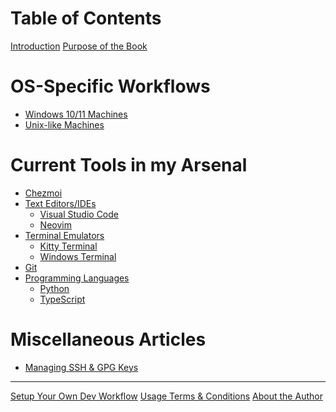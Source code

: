# Table of Contents

[Introduction](../README.md) [Purpose of the Book](about_book.md)

<!-- markdownlint-disable -->

# OS-Specific Workflows

<!-- markdownlint-restore -->

- [Windows 10/11 Machines](os_specific_workflows/windows_machines.md)
- [Unix-like Machines](os_specific_workflows/unix_machines.md)

<!-- markdownlint-disable -->

# Current Tools in my Arsenal

<!-- markdownlint-restore -->

- [Chezmoi](tools_used/chezmoi_dotfiles_management.md)
- [Text Editors/IDEs](tools_used/README.md)
  - [Visual Studio Code](tools_used/vscode_configurations.md)
  - [Neovim](tools_used/neovim_configurations.md)
- [Terminal Emulators](terminals/README.md)
  - [Kitty Terminal](terminals/kitty.md)
  - [Windows Terminal](terminals/windows_terminal.md)
- [Git](git/git_version_control_configurations.md)
- [Programming Languages](programming_languages/README.md)
  - [Python](programming_languages/python.md)
  - [TypeScript](programming_languages/typescript.md)

<!-- markdownlint-disable -->

# Miscellaneous Articles

<!-- - [Managing SSH & GPG Keys](managing_ssh_and_gpg_keys/README.md)
  - [Generating & Managing SSH Keys](managing_ssh_and_gpg_keys/generating_and_managing_ssh_keys.md)
  - [Generating & Managing GPG Keys](managing_ssh_and_gpg_keys/generating_and_managing_gpg_keys.md) -->

- [Managing SSH & GPG Keys](articles/managing_ssh_and_gpg_keys.md)

<!-- markdownlint restore -->

---

[Setup Your Own Dev Workflow](articles/setting_up_your_own_dev_workflow.md)
[Usage Terms & Conditions](terms_and_conditions.md)
[About the Author](about_jarmos.md)
